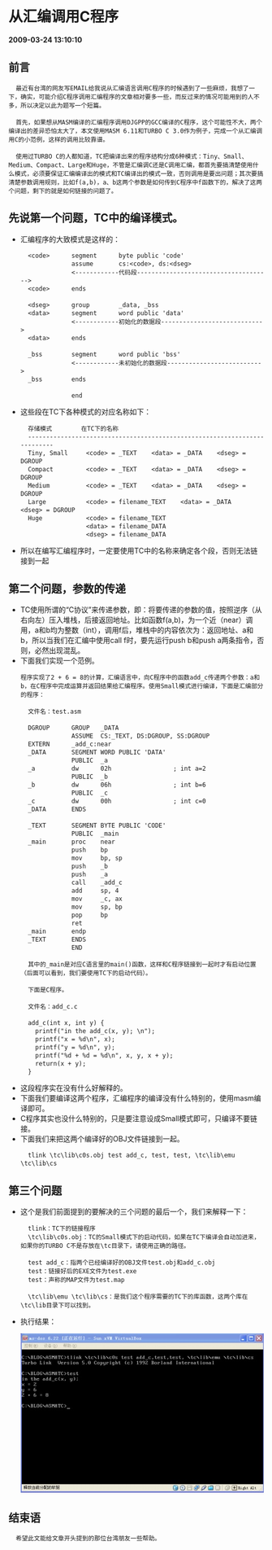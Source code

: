 # 从汇编调用C程序  
**2009-03-24 13:10:10**

## 前言
  ```
    最近有台湾的网友写EMAIL给我说从汇编语言调用C程序的时候遇到了一些麻烦，我想了一下，确实，可能介绍C程序调用汇编程序的文章相对要多一些，而反过来的情况可能用到的人不多，所以决定以此为题写一个短篇。

    首先，如果想从MASM编译的汇编程序调用DJGPP的GCC编译的C程序，这个可能性不大，两个编译出的差异恐怕太大了，本文使用MASM 6.11和TURBO C 3.0作为例子，完成一个从汇编调用C的小范例，这样的调用比较靠谱。

    使用过TURBO C的人都知道，TC把编译出来的程序结构分成6种模式：Tiny、Small、Medium、Compact、Large和Huge，不管是汇编调C还是C调用汇编，都首先要搞清楚使用什么模式，必须要保证汇编编译出的模式和TC编译出的模式一致，否则调用是要出问题；其次要搞清楚参数调用规则，比如f(a,b)，a、b这两个参数是如何传到C程序中f函数下的，解决了这两个问题，剩下的就是如何链接的问题了。
  ```
## 先说第一个问题，TC中的编译模式。
* 汇编程序的大致模式是这样的：
  ```
    <code>      segment      byte public 'code'
                assume       cs:<code>, ds:<dseg>
                <------------代码段------------------------------------->
    <code>      ends

    <dseg>      group        _data, _bss
    <data>      segment      word public 'data'
                <------------初始化的数据段---------------------------->
    <data>      ends

    _bss        segment      word public 'bss'
                <------------未初始化的数据段-------------------------->
    _bss        ends

                end
  ```
* 这些段在TC下各种模式的对应名称如下：
  ```
    存储模式        在TC下的名称
    --------------------------------------------------------------------------
    Tiny, Small     <code> = _TEXT    <data> = _DATA    <dseg> = DGROUP
    Compact         <code> = _TEXT    <data> = _DATA    <dseg> = DGROUP
    Medium          <code> = _TEXT    <data> = _DATA    <dseg> = DGROUP
    Large           <code> = filename_TEXT    <data> = _DATA    <dseg> = DGROUP
    Huge            <code> = filename_TEXT
                    <data> = filename_DATA
                    <dseg> = filename_DATA
  ```
* 所以在编写汇编程序时，一定要使用TC中的名称来确定各个段，否则无法链接到一起

## 第二个问题，参数的传递
* TC使用所谓的“C协议”来传递参数，即：将要传递的参数的值，按照逆序（从右向左）压入堆栈，后接返回地址。比如函数f(a,b)，为一个近（near）调用，a和b均为整数（int），调用f后，堆栈中的内容依次为：返回地址、a和b，所以当我们在汇编中使用call f时，要先运行push b和push a两条指令，否则，必然出现混乱。
* 下面我们实现一个范例。
  ```
  程序实现了2 + 6 = 8的计算，汇编语言中，向C程序中的函数add_c传递两个参数：a和b，在C程序中完成运算并返回结果给汇编程序。使用Small模式进行编译，下面是汇编部分的程序：

    文件名：test.asm

    DGROUP      GROUP   _DATA
                ASSUME  CS:_TEXT, DS:DGROUP, SS:DGROUP
    EXTERN      _add_c:near
    _DATA       SEGMENT WORD PUBLIC 'DATA'
                PUBLIC  _a
    _a          dw      02h                 ; int a=2
                PUBLIC  _b
    _b          dw      06h                 ; int b=6
                PUBLIC  _c
    _c          dw      00h                 ; int c=0
    _DATA       ENDS

    _TEXT       SEGMENT BYTE PUBLIC 'CODE'
                PUBLIC  _main
    _main       proc    near
                push    bp
                mov     bp, sp
                push    _b
                push    _a
                call    _add_c
                add     sp, 4
                mov     _c, ax
                mov     sp, bp
                pop     bp
                ret
    _main       endp
    _TEXT       ENDS
                END

    其中的_main是对应C语言里的main()函数，这样和C程序链接到一起时才有启动位置（后面可以看到，我们要使用TC下的启动代码）。

    下面是C程序。

    文件名：add_c.c

    add_c(int x, int y) {
      printf("in the add_c(x, y); \n");
      printf("x = %d\n", x);
      printf("y = %d\n", y);
      printf("%d + %d = %d\n", x, y, x + y);
      return(x + y);
    }
  ```
* 这段程序实在没有什么好解释的。
* 下面我们要编译这两个程序，汇编程序的编译没有什么特别的，使用masm编译即可。
* C程序其实也没什么特别的，只是要注意设成Small模式即可，只编译不要链接。
* 下面我们来把这两个编译好的OBJ文件链接到一起。
  ```
    tlink \tc\lib\c0s.obj test add_c, test, test, \tc\lib\emu \tc\lib\cs
  ```
## 第三个问题
* 这个是我们前面提到的要解决的三个问题的最后一个，我们来解释一下：
  ```
    tlink：TC下的链接程序
    \tc\lib\c0s.obj：TC的Small模式下的启动代码，如果在TC下编译会自动加进来，如果你的TURBO C不是存放在\tc目录下，请使用正确的路径。

    test add_c：指两个已经编译好的OBJ文件test.obj和add_c.obj
    test：链接好后的EXE文件为test.exe
    test：声称的MAP文件为test.map

    \tc\lib\emu \tc\lib\cs：是我们这个程序需要的TC下的库函数，这两个库在\tc\lib目录下可以找到。
  ```
* 执行结果：

  <img src="images\从汇编调用C程序-01.jpg"><br />

## 结束语
  ```
    希望此文能给文章开头提到的那位台湾朋友一些帮助。 
  ```
